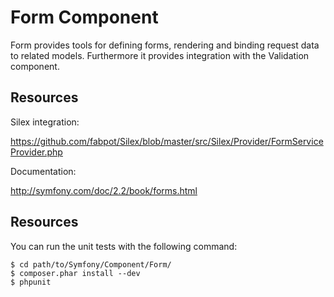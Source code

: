 Form Component
==============

Form provides tools for defining forms, rendering and binding request data to
related models. Furthermore it provides integration with the Validation
component.

Resources
---------

Silex integration:

https://github.com/fabpot/Silex/blob/master/src/Silex/Provider/FormServiceProvider.php

Documentation:

http://symfony.com/doc/2.2/book/forms.html

Resources
---------

You can run the unit tests with the following command:

    $ cd path/to/Symfony/Component/Form/
    $ composer.phar install --dev
    $ phpunit

